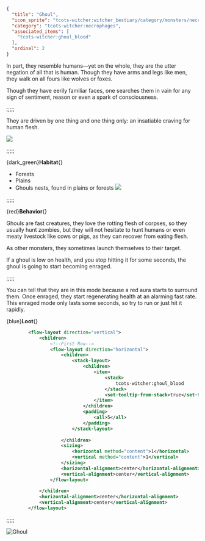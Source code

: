 ```json
{
  "title": "Ghoul",
  "icon_sprite": "tcots-witcher:witcher_bestiary/category/monsters/necrophages/ghoul",
  "category": "tcots-witcher:necrophages",
  "associated_items": [
    "tcots-witcher:ghoul_blood"
  ],
  "ordinal": 2
}
```

In part, they resemble humans—yet on the whole, they are the utter negation of all that is human. 
Though they have arms and legs like men, they walk on all fours like wolves or foxes. 


Though they have eerily familiar faces, one searches them in vain for any sign of sentiment, reason or even a spark of consciousness. 

;;;;;

They are driven by one thing and one thing only: an insatiable craving for human flesh.

![](tcots-witcher:textures/gui/sprites/witcher_bestiary/entries/ghoul/ghoul_main.png,fit)

;;;;;

{dark_green}**Habitat**{}
- Forests
- Plains
- Ghouls nests, found in plains or forests
  ![](tcots-witcher:textures/gui/sprites/witcher_bestiary/entries/ghoul/ghoul_regen.png,fit)

;;;;;

{red}**Behavior**{}

Ghouls are fast creatures, they love the rotting flesh of corpses, 
so they usually hunt zombies, but they will not hesitate to hunt humans or even
meaty livestock like cows or pigs, as they can recover from eating flesh.

As other monsters, they sometimes launch themselves to their target.

If a ghoul is low on health, and you stop hitting it for some seconds, the ghoul is going to
start becoming enraged.

;;;;;

You can tell that they are in this mode because a red aura starts to surround them. Once enraged, they start
regenerating health at an alarming fast rate. This enraged mode only lasts some seconds, so try to run
or just hit it rapidly.


{blue}**Loot**{}
```xml owo-ui
        <flow-layout direction="vertical">
            <children>
                <!--First Row-->
                <flow-layout direction="horizontal">
                    <children>
                        <stack-layout>
                            <children>
                                <item>
                                    <stack>
                                        tcots-witcher:ghoul_blood
                                    </stack>
                                    <set-tooltip-from-stack>true</set-tooltip-from-stack>
                                </item>
                            </children>
                            <padding>
                                <all>5</all>
                            </padding>
                        </stack-layout>
                      
                    </children>
                    <sizing>
                        <horizontal method="content">1</horizontal>
                        <vertical method="content">1</vertical>
                    </sizing>
                    <horizontal-alignment>center</horizontal-alignment>
                    <vertical-alignment>center</vertical-alignment>
                </flow-layout>
                
            </children>
            <horizontal-alignment>center</horizontal-alignment>
            <vertical-alignment>center</vertical-alignment>
        </flow-layout>
```

;;;;;




![Ghoul](tcots-witcher:textures/gui/sprites/witcher_bestiary/entries/ghoul/ghoul_full.png,fit)
